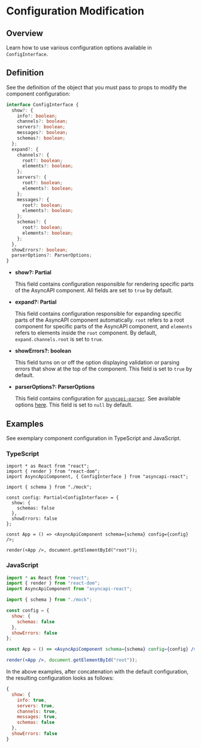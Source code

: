 # Configuration Modification

## Overview

Learn how to use various configuration options available in `ConfigInterface`.

## Definition

See the definition of the object that you must pass to props to modify the component configuration:

```ts
interface ConfigInterface {
  show?: {
    info?: boolean;
    channels?: boolean;
    servers?: boolean;
    messages?: boolean;
    schemas?: boolean;
  };
  expand?: {
    channels?: {
      root?: boolean;
      elements?: boolean;
    };
    servers?: {
      root?: boolean;
      elements?: boolean;
    };
    messages?: {
      root?: boolean;
      elements?: boolean;
    };
    schemas?: {
      root?: boolean;
      elements?: boolean;
    };
  },
  showErrors?: boolean;
  parserOptions?: ParserOptions;
}
```

- **show?: Partial<ShowConfig>**

  This field contains configuration responsible for rendering specific parts of the AsyncAPI component.
  All fields are set to `true` by default.

- **expand?: Partial<ExpandConfig>**

  This field contains configuration responsible for expanding specific parts of the AsyncAPI component automatically.
  `root` refers to a root component for specific parts of the AsyncAPI component, and `elements` refers to elements inside the `root` component.
  By default, `expand.channels.root` is set to `true`.

- **showErrors?: boolean**

  This field turns on or off the option displaying validation or parsing errors that show at the top of the component.
  This field is set to `true` by default.

- **parserOptions?: ParserOptions**

  This field contains configuration for [`asyncapi-parser`](https://github.com/asyncapi/parser). See available options [here](https://github.com/asyncapi/parser-js/blob/master/API.md#parser).
  This field is set to `null` by default.

## Examples

See exemplary component configuration in TypeScript and JavaScript.

### TypeScript

```tsx
import * as React from "react";
import { render } from "react-dom";
import AsyncApiComponent, { ConfigInterface } from "asyncapi-react";

import { schema } from "./mock";

const config: Partial<ConfigInterface> = {
  show: {
    schemas: false
  },
  showErrors: false
};

const App = () => <AsyncApiComponent schema={schema} config={config} />;

render(<App />, document.getElementById("root"));
```

### JavaScript

```jsx
import * as React from "react";
import { render } from "react-dom";
import AsyncApiComponent from "asyncapi-react";

import { schema } from "./mock";

const config = {
  show: {
    schemas: false
  },
  showErrors: false
};

const App = () => <AsyncApiComponent schema={schema} config={config} />;

render(<App />, document.getElementById("root"));
```

In the above examples, after concatenation with the default configuration, the resulting configuration looks as follows:

```js
{
  show: {
    info: true,
    servers: true,
    channels: true,
    messages: true,
    schemas: false
  },
  showErrors: false
}
```
